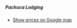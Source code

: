 
##### Pachuca Lodging

- [Show prices on Google map](https://www.google.com/maps/search/Hotels/@20.0836058,-98.8468054,22301m/data=!3m2!1e3!4b1!4m4!2m3!5m2!5m1!1s2025-02-23?entry=ttu&g_ep=EgoyMDI1MDIwNS4xIKXMDSoASAFQAw%3D%3D)
